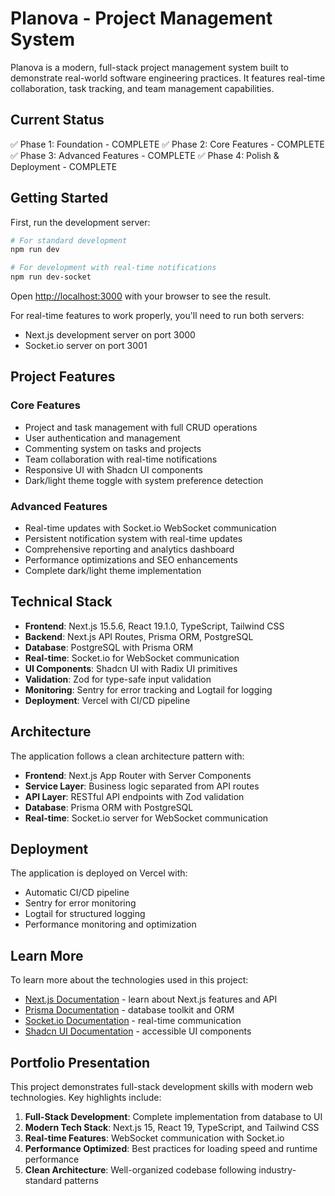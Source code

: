 # Planova - Project Management System

Planova is a modern, full-stack project management system built to demonstrate real-world software engineering practices. It features real-time collaboration, task tracking, and team management capabilities.

## Current Status

✅ Phase 1: Foundation - COMPLETE
✅ Phase 2: Core Features - COMPLETE
✅ Phase 3: Advanced Features - COMPLETE
✅ Phase 4: Polish & Deployment - COMPLETE

## Getting Started

First, run the development server:

```bash
# For standard development
npm run dev

# For development with real-time notifications
npm run dev-socket
```

Open [http://localhost:3000](http://localhost:3000) with your browser to see the result.

For real-time features to work properly, you'll need to run both servers:
- Next.js development server on port 3000
- Socket.io server on port 3001

## Project Features

### Core Features
- Project and task management with full CRUD operations
- User authentication and management
- Commenting system on tasks and projects
- Team collaboration with real-time notifications
- Responsive UI with Shadcn UI components
- Dark/light theme toggle with system preference detection

### Advanced Features
- Real-time updates with Socket.io WebSocket communication
- Persistent notification system with real-time updates
- Comprehensive reporting and analytics dashboard
- Performance optimizations and SEO enhancements
- Complete dark/light theme implementation

## Technical Stack

- **Frontend**: Next.js 15.5.6, React 19.1.0, TypeScript, Tailwind CSS
- **Backend**: Next.js API Routes, Prisma ORM, PostgreSQL
- **Database**: PostgreSQL with Prisma ORM
- **Real-time**: Socket.io for WebSocket communication
- **UI Components**: Shadcn UI with Radix UI primitives
- **Validation**: Zod for type-safe input validation
- **Monitoring**: Sentry for error tracking and Logtail for logging
- **Deployment**: Vercel with CI/CD pipeline

## Architecture

The application follows a clean architecture pattern with:
- **Frontend**: Next.js App Router with Server Components
- **Service Layer**: Business logic separated from API routes
- **API Layer**: RESTful API endpoints with Zod validation
- **Database**: Prisma ORM with PostgreSQL
- **Real-time**: Socket.io server for WebSocket communication

## Deployment

The application is deployed on Vercel with:
- Automatic CI/CD pipeline
- Sentry for error monitoring
- Logtail for structured logging
- Performance monitoring and optimization

## Learn More

To learn more about the technologies used in this project:

- [Next.js Documentation](https://nextjs.org/docs) - learn about Next.js features and API
- [Prisma Documentation](https://www.prisma.io/docs/) - database toolkit and ORM
- [Socket.io Documentation](https://socket.io/docs/) - real-time communication
- [Shadcn UI Documentation](https://ui.shadcn.com/docs) - accessible UI components

## Portfolio Presentation

This project demonstrates full-stack development skills with modern web technologies. Key highlights include:

1. **Full-Stack Development**: Complete implementation from database to UI
2. **Modern Tech Stack**: Next.js 15, React 19, TypeScript, and Tailwind CSS
3. **Real-time Features**: WebSocket communication with Socket.io
4. **Performance Optimized**: Best practices for loading speed and runtime performance
5. **Clean Architecture**: Well-organized codebase following industry-standard patterns